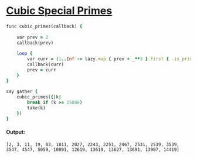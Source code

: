 [1]: https://rosettacode.org/wiki/Cubic_Special_Primes

# [Cubic Special Primes][1]

```ruby
func cubic_primes(callback) {
 
    var prev = 2
    callback(prev)
 
    loop {
        var curr = (1..Inf -> lazy.map { prev + _**3 }.first { .is_prime })
        callback(curr)
        prev = curr
    }
}
 
say gather {
    cubic_primes({|k|
        break if (k >= 15000)
        take(k)
    })
}
```

#### Output:
```
[2, 3, 11, 19, 83, 1811, 2027, 2243, 2251, 2467, 2531, 2539, 3539, 3547, 4547, 5059, 10891, 12619, 13619, 13627, 13691, 13907, 14419]
```
